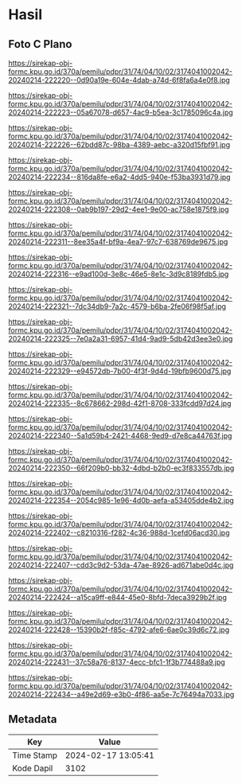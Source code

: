 # Hasil

## Foto C Plano

https://sirekap-obj-formc.kpu.go.id/370a/pemilu/pdpr/31/74/04/10/02/3174041002042-20240214-222220--0d90a19e-604e-4dab-a74d-6f8fa6a4e0f8.jpg

https://sirekap-obj-formc.kpu.go.id/370a/pemilu/pdpr/31/74/04/10/02/3174041002042-20240214-222223--05a67078-d657-4ac9-b5ea-3c1785096c4a.jpg

https://sirekap-obj-formc.kpu.go.id/370a/pemilu/pdpr/31/74/04/10/02/3174041002042-20240214-222226--62bdd87c-98ba-4389-aebc-a320d15fbf91.jpg

https://sirekap-obj-formc.kpu.go.id/370a/pemilu/pdpr/31/74/04/10/02/3174041002042-20240214-222234--816da8fe-e6a2-4dd5-940e-f53ba3931d79.jpg

https://sirekap-obj-formc.kpu.go.id/370a/pemilu/pdpr/31/74/04/10/02/3174041002042-20240214-222308--0ab9b197-29d2-4ee1-9e00-ac758e1875f9.jpg

https://sirekap-obj-formc.kpu.go.id/370a/pemilu/pdpr/31/74/04/10/02/3174041002042-20240214-222311--8ee35a4f-bf9a-4ea7-97c7-638769de9675.jpg

https://sirekap-obj-formc.kpu.go.id/370a/pemilu/pdpr/31/74/04/10/02/3174041002042-20240214-222316--e9ad100d-3e8c-46e5-8e1c-3d9c8189fdb5.jpg

https://sirekap-obj-formc.kpu.go.id/370a/pemilu/pdpr/31/74/04/10/02/3174041002042-20240214-222321--7dc34db9-7a2c-4579-b6ba-2fe06f98f5af.jpg

https://sirekap-obj-formc.kpu.go.id/370a/pemilu/pdpr/31/74/04/10/02/3174041002042-20240214-222325--7e0a2a31-6957-41d4-9ad9-5db42d3ee3e0.jpg

https://sirekap-obj-formc.kpu.go.id/370a/pemilu/pdpr/31/74/04/10/02/3174041002042-20240214-222329--e94572db-7b00-4f3f-9d4d-19bfb9600d75.jpg

https://sirekap-obj-formc.kpu.go.id/370a/pemilu/pdpr/31/74/04/10/02/3174041002042-20240214-222335--8c678662-298d-42f1-8708-333fcdd97d24.jpg

https://sirekap-obj-formc.kpu.go.id/370a/pemilu/pdpr/31/74/04/10/02/3174041002042-20240214-222340--5a1d59b4-2421-4468-9ed9-d7e8ca44763f.jpg

https://sirekap-obj-formc.kpu.go.id/370a/pemilu/pdpr/31/74/04/10/02/3174041002042-20240214-222350--66f209b0-bb32-4dbd-b2b0-ec3f833557db.jpg

https://sirekap-obj-formc.kpu.go.id/370a/pemilu/pdpr/31/74/04/10/02/3174041002042-20240214-222354--2054c985-1e96-4d0b-aefa-a53405dde4b2.jpg

https://sirekap-obj-formc.kpu.go.id/370a/pemilu/pdpr/31/74/04/10/02/3174041002042-20240214-222402--c8210316-f282-4c36-988d-1cefd06acd30.jpg

https://sirekap-obj-formc.kpu.go.id/370a/pemilu/pdpr/31/74/04/10/02/3174041002042-20240214-222407--cdd3c9d2-53da-47ae-8926-ad671abe0d4c.jpg

https://sirekap-obj-formc.kpu.go.id/370a/pemilu/pdpr/31/74/04/10/02/3174041002042-20240214-222424--a15ca9ff-e844-45e0-8bfd-7deca3929b2f.jpg

https://sirekap-obj-formc.kpu.go.id/370a/pemilu/pdpr/31/74/04/10/02/3174041002042-20240214-222428--15390b2f-f85c-4792-afe6-6ae0c39d6c72.jpg

https://sirekap-obj-formc.kpu.go.id/370a/pemilu/pdpr/31/74/04/10/02/3174041002042-20240214-222431--37c58a76-8137-4ecc-bfc1-1f3b774488a9.jpg

https://sirekap-obj-formc.kpu.go.id/370a/pemilu/pdpr/31/74/04/10/02/3174041002042-20240214-222434--a49e2d69-e3b0-4f86-aa5e-7c76494a7033.jpg


## Metadata

| Key        | Value               |
| ---------- | ------------------- |
| Time Stamp | 2024-02-17 13:05:41 |
| Kode Dapil | 3102                |



